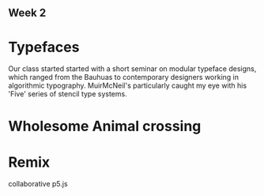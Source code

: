 ## Week 2

# Typefaces
Our class started started with a short seminar on modular typeface designs, which ranged from the Bauhuas to contemporary designers working in algorithmic typography. MuirMcNeil's particularly caught my eye with his 'Five' series of stencil type systems.

# Wholesome Animal crossing

# Remix
collaborative p5.js
